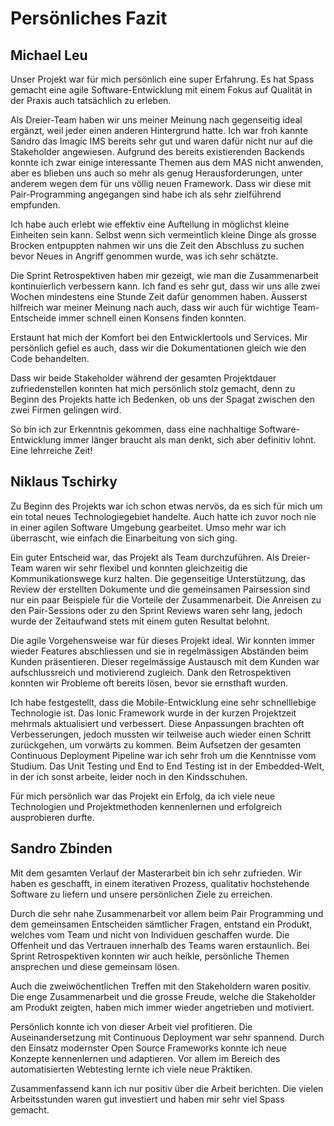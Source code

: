 # Persönliches Fazit
## Michael Leu

Unser Projekt war für mich persönlich eine super Erfahrung. Es hat Spass gemacht eine agile Software-Entwicklung mit einem Fokus auf Qualität in der Praxis auch tatsächlich zu erleben.

Als Dreier-Team haben wir uns meiner Meinung nach gegenseitig ideal ergänzt, weil jeder einen anderen Hintergrund hatte. Ich war froh kannte Sandro das Imagic IMS bereits sehr gut und waren dafür nicht nur auf die Stakeholder angewiesen. Aufgrund des bereits existierenden Backends konnte ich zwar einige interessante Themen aus dem MAS nicht anwenden, aber es blieben uns auch so mehr als genug Herausforderungen, unter anderem wegen dem für uns völlig neuen Framework. Dass wir diese mit Pair-Programming angegangen sind habe ich als sehr zielführend empfunden.

Ich habe auch erlebt wie effektiv eine Aufteilung in möglichst kleine Einheiten sein kann. Selbst wenn sich vermeintlich kleine Dinge als grosse Brocken entpuppten nahmen wir uns die Zeit den Abschluss zu suchen bevor Neues in Angriff genommen wurde, was ich sehr schätzte.

Die Sprint Retrospektiven haben mir gezeigt, wie man die Zusammenarbeit kontinuierlich verbessern kann. Ich fand es sehr gut, dass wir uns alle zwei Wochen mindestens eine Stunde Zeit dafür genommen haben. Äusserst hilfreich war meiner Meinung nach auch, dass wir auch für wichtige Team-Entscheide immer schnell einen Konsens finden konnten.

Erstaunt hat mich der Komfort bei den Entwicklertools und Services. Mir persönlich gefiel es auch, dass wir die Dokumentationen gleich wie den Code behandelten.

Dass wir beide Stakeholder während der gesamten Projektdauer zufriedenstellen konnten hat mich persönlich stolz gemacht, denn zu Beginn des Projekts hatte ich Bedenken, ob uns der Spagat zwischen den zwei Firmen gelingen wird.

So bin ich zur Erkenntnis gekommen, dass eine nachhaltige Software-Entwicklung immer länger braucht als man denkt, sich aber definitiv lohnt. Eine lehrreiche Zeit!

## Niklaus Tschirky

Zu Beginn des Projekts war ich schon etwas nervös, da es sich für mich um ein total neues Technologiegebiet handelte. Auch hatte ich zuvor noch nie in einer agilen Software Umgebung gearbeitet. Umso mehr war ich überrascht, wie einfach die Einarbeitung von sich ging. 

Ein guter Entscheid war, das Projekt als Team durchzuführen. Als Dreier-Team waren wir sehr flexibel und konnten gleichzeitig die Kommunikationswege kurz halten. Die gegenseitige Unterstützung, das Review der erstellten Dokumente und die gemeinsamen Pairsession sind nur ein paar Beispiele für die Vorteile der Zusammenarbeit. Die Anreisen zu den Pair-Sessions oder zu den Sprint Reviews waren sehr lang, jedoch wurde der Zeitaufwand stets mit einem guten Resultat belohnt.

Die agile Vorgehensweise war für dieses Projekt ideal. Wir konnten immer wieder Features abschliessen und sie in regelmässigen Abständen beim Kunden präsentieren. Dieser regelmässige Austausch mit dem Kunden war aufschlussreich und motivierend zugleich. Dank den Retrospektiven konnten wir Probleme oft bereits lösen, bevor sie ernsthaft wurden. 

Ich habe festgestellt, dass die Mobile-Entwicklung eine sehr schnelllebige Technologie ist. Das Ionic Framework wurde in der kurzen Projektzeit mehrmals aktualisiert und verbessert. Diese Anpassungen brachten oft Verbesserungen, jedoch mussten wir teilweise auch wieder einen Schritt zurückgehen, um vorwärts zu kommen. Beim Aufsetzen der gesamten Continuous Deployment Pipeline war ich sehr froh um die Kenntnisse vom Studium. Das Unit Testing und End to End Testing ist in der Embedded-Welt, in der ich sonst arbeite, leider noch in den Kindsschuhen.

Für mich persönlich war das Projekt ein Erfolg, da ich viele neue Technologien und Projektmethoden kennenlernen und erfolgreich ausprobieren durfte.

## Sandro Zbinden

Mit dem gesamten Verlauf der Masterarbeit bin ich sehr zufrieden. Wir haben es geschafft, in einem iterativen Prozess, qualitativ hochstehende Software zu liefern und unsere persönlichen Ziele zu erreichen. 

Durch die sehr nahe Zusammenarbeit vor allem beim Pair Programming und dem gemeinsamen Entscheiden sämtlicher Fragen, entstand ein Produkt, welches vom Team und nicht von Individuen geschaffen wurde. Die Offenheit und das Vertrauen innerhalb des Teams waren erstaunlich. Bei Sprint Retrospektiven konnten wir auch heikle, persönliche Themen ansprechen und diese gemeinsam lösen.

Auch die zweiwöchentlichen Treffen mit den Stakeholdern waren positiv. Die enge Zusammenarbeit und die grosse Freude, welche die Stakeholder am Produkt zeigten, haben mich immer wieder angetrieben und motiviert. 

Persönlich konnte ich von dieser Arbeit viel profitieren. Die Auseinandersetzung mit Continuous Deployment war sehr spannend. Durch den Einsatz modernster Open Source Frameworks konnte ich neue Konzepte kennenlernen und adaptieren. Vor allem im Bereich des automatisierten Webtesting lernte ich viele neue Praktiken.

Zusammenfassend kann ich nur positiv über die Arbeit berichten. Die vielen Arbeitsstunden waren gut investiert und haben mir sehr viel Spass gemacht. 
